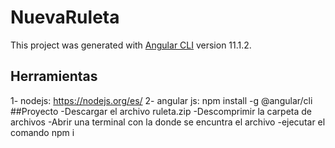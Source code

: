 # NuevaRuleta

This project was generated with [Angular CLI](https://github.com/angular/angular-cli) version 11.1.2.

## Herramientas
1- nodejs: https://nodejs.org/es/
2- angular js: npm install -g @angular/cli
##Proyecto 
-Descargar el archivo ruleta.zip
-Descomprimir la carpeta de archivos 
-Abrir una terminal con la donde se encuntra el archivo 
-ejecutar el comando npm i
